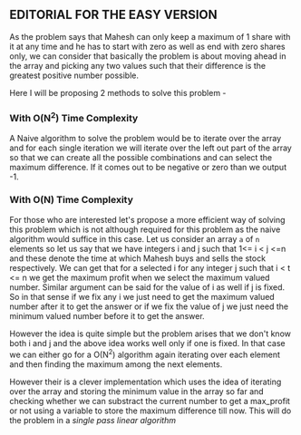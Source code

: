 ## EDITORIAL FOR THE EASY VERSION

As the problem says that Mahesh can only keep a maximum of 1 share with it at any time and he has to start with zero as well as end with zero shares only, we can consider that basically the problem is about moving ahead in the array and picking any two values such that their difference is the greatest positive number possible.

Here I will be proposing 2 methods to solve this problem - 

### With O(N<sup>2</sup>) Time Complexity
A Naive algorithm to solve the problem would be to iterate over the array and for each single iteration we will iterate over the left out part of the array so that we can create all the possible combinations and can select the maximum difference. If it comes out to be negative or zero than we output -1.

### With O(N) Time Complexity
For those who are interested let's propose a more efficient way of solving this problem which is not although required for this problem as the naive algorithm would suffice in this case.
Let us consider an array `a` of `n` elements so let us say that we have integers i and j such that 1<= i < j <=n and these denote the time at which Mahesh buys and sells the stock respectively.
We can get that for a selected i for any integer j such that i < t <= n we get the maximum profit when we select the maximum valued number.
Similar argument can be said for the value of i as well if j is fixed.
So in that sense if we fix any i we just need to get the maximum valued number after it to get the answer or if we fix the value of j we just need the minimum valued number before it to get the answer.

However the idea is quite simple but the problem arises that we don't know both i and j and the above idea works well only if one is fixed. In that case we can either go for a O(N<sup>2</sup>) algorithm again iterating over each element and then finding the maximum among the next elements.

However their is a clever implementation which uses the idea of iterating over the array and storing the minimum value in the array so far and checking whether we can substract the current number to get a max_profit or not using a variable to store the maximum difference till now.
This will do the problem in a *single pass linear algorithm*